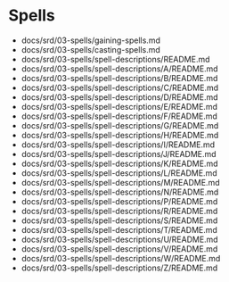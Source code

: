 <!-- Index for SRD 5.2.1 — Spells -->

# Spells

- docs/srd/03-spells/gaining-spells.md
- docs/srd/03-spells/casting-spells.md
- docs/srd/03-spells/spell-descriptions/README.md
- docs/srd/03-spells/spell-descriptions/A/README.md
- docs/srd/03-spells/spell-descriptions/B/README.md
- docs/srd/03-spells/spell-descriptions/C/README.md
- docs/srd/03-spells/spell-descriptions/D/README.md
- docs/srd/03-spells/spell-descriptions/E/README.md
- docs/srd/03-spells/spell-descriptions/F/README.md
- docs/srd/03-spells/spell-descriptions/G/README.md
- docs/srd/03-spells/spell-descriptions/H/README.md
- docs/srd/03-spells/spell-descriptions/I/README.md
- docs/srd/03-spells/spell-descriptions/J/README.md
- docs/srd/03-spells/spell-descriptions/K/README.md
- docs/srd/03-spells/spell-descriptions/L/README.md
- docs/srd/03-spells/spell-descriptions/M/README.md
- docs/srd/03-spells/spell-descriptions/N/README.md
- docs/srd/03-spells/spell-descriptions/P/README.md
- docs/srd/03-spells/spell-descriptions/R/README.md
- docs/srd/03-spells/spell-descriptions/S/README.md
- docs/srd/03-spells/spell-descriptions/T/README.md
- docs/srd/03-spells/spell-descriptions/U/README.md
- docs/srd/03-spells/spell-descriptions/V/README.md
- docs/srd/03-spells/spell-descriptions/W/README.md
- docs/srd/03-spells/spell-descriptions/Z/README.md
